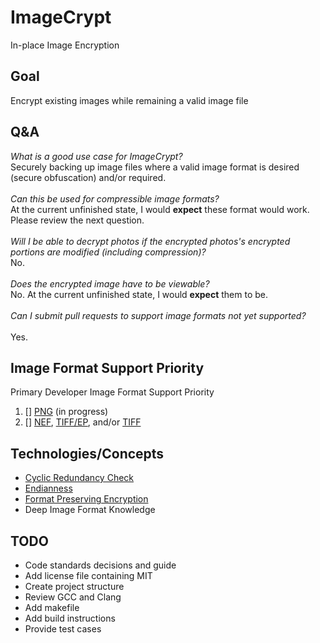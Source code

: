 # ImageCrypt
In-place Image Encryption

## Goal
Encrypt existing images while remaining a valid image file

## Q&A
*What is a good use case for ImageCrypt?*\
Securely backing up image files where a valid image format is desired (secure obfuscation) and/or required.
\
\
*Can this be used for compressible image formats?*\
At the current unfinished state, I would **expect** these format would work.\
Please review the next question.\
\
*Will I be able to decrypt photos if the encrypted photos's encrypted portions are modified (including compression)?*\
No.\
\
*Does the encrypted image have to be viewable?*\
No. At the current unfinished state, I would **expect** them to be.\
\
*Can I submit pull requests to support image formats not yet supported?*\
\
Yes.

## Image Format Support Priority
Primary Developer Image Format Support Priority
1. [] [PNG](https://en.wikipedia.org/wiki/Portable_Network_Graphics) (in progress)
2. [] [NEF](https://www.nikonusa.com/en/learn-and-explore/a/products-and-innovation/nikon-electronic-format-nef.html), [TIFF/EP](https://en.wikipedia.org/wiki/TIFF/EP), and/or [TIFF](https://en.wikipedia.org/wiki/TIFF)

## Technologies/Concepts
* [Cyclic Redundancy Check](https://en.wikipedia.org/wiki/Cyclic_redundancy_check)
* [Endianness](https://en.wikipedia.org/wiki/Endianness)
* [Format Preserving Encryption](https://en.wikipedia.org/wiki/Format-preserving_encryption)
* Deep Image Format Knowledge

## TODO
* Code standards decisions and guide
* Add license file containing MIT
* Create project structure
* Review GCC and Clang
* Add makefile
* Add build instructions
* Provide test cases
